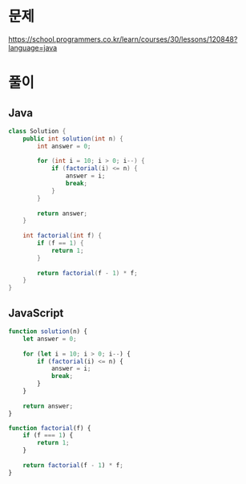 # 문제
https://school.programmers.co.kr/learn/courses/30/lessons/120848?language=java

# 풀이
## Java
```java
class Solution {
    public int solution(int n) {
        int answer = 0;
        
        for (int i = 10; i > 0; i--) {
            if (factorial(i) <= n) {
                answer = i;
                break; 
            }
        }
        
        return answer;
    }
    
    int factorial(int f) {
        if (f == 1) {
            return 1;
        }
        
        return factorial(f - 1) * f;
    }
}
```

## JavaScript
```javascript
function solution(n) {
    let answer = 0;
    
    for (let i = 10; i > 0; i--) {
        if (factorial(i) <= n) {
            answer = i;
            break;
        }
    }
    
    return answer;
}

function factorial(f) {
    if (f === 1) {
        return 1;
    }
    
    return factorial(f - 1) * f;
}
```
